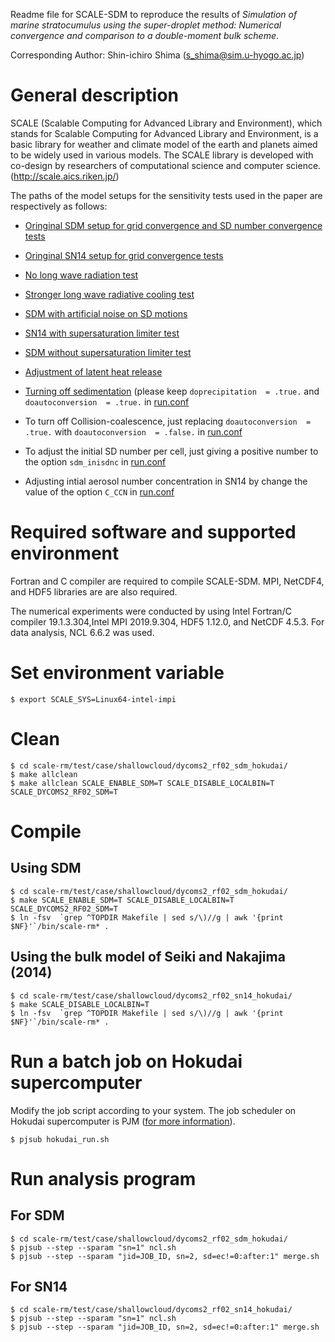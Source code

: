 Readme file for SCALE-SDM to reproduce the results of *Simulation of marine stratocumulus using the super-droplet method: Numerical convergence and comparison to a double-moment bulk scheme*.

Corresponding Author: Shin-ichiro Shima (s_shima@sim.u-hyogo.ac.jp)

# General description
SCALE (Scalable Computing for Advanced Library and Environment), which stands for Scalable Computing for Advanced Library and Environment, is a basic library for weather and climate model of the earth and planets aimed to be widely used in various models.
The SCALE library is developed with co-design by researchers of computational science and computer science.
(http://scale.aics.riken.jp/)

The paths of the model setups for the sensitivity tests used in the paper are respectively as follows:

- [Oringinal SDM setup for grid convergence and SD number convergence tests](https://github.com/wangyouyue/GMD_2022_code/tree/SDM_DYCOMSII-RF02/scale-rm/test/case/shallowcloud/dycoms2_rf02_sdm_hokudai)
* [Oringinal SN14 setup for grid convergence tests](https://github.com/wangyouyue/GMD_2022_code/tree/SDM_DYCOMSII-RF02/scale-rm/test/case/shallowcloud/dycoms2_rf02_SN14_hokudai)
+ [No long wave radiation test](https://github.com/wangyouyue/GMD_2022_code/tree/SDM_DYCOMSII-RF02/scale-rm/test/case/shallowcloud/dycoms2_rf02_no_radiation)
- [Stronger long wave radiative cooling test](https://github.com/wangyouyue/GMD_2022_code/tree/SDM_DYCOMSII-RF02/scale-rm/test/case/shallowcloud/dycoms2_rf02_sdm_rad110)
* [SDM with artificial noise on SD motions](https://github.com/wangyouyue/GMD_2022_code/tree/SDM_DYCOMSII-RF02_add_noise/scale-rm/test/case/shallowcloud/dycoms2_rf02_sdm_add_noise)
+ [SN14 with supersaturation limiter test](https://github.com/wangyouyue/GMD_2022_code/tree/SDM_DYCOMSII-RF02_SN14_Slimiter/scale-rm/test/case/shallowcloud/dycoms2_rf02_SN14_Slimiter)
- [SDM without supersaturation limiter test](https://github.com/wangyouyue/GMD_2022_code/tree/SDM_DYCOMSII-RF02_no_Slimiter/scale-rm/test/case/shallowcloud/dycoms2_rf02_SDM_no_Slimiter)
* [Adjustment of latent heat release](https://github.com/wangyouyue/GMD_2022_code/tree/SDM_DYCOMSII-RF02_LHmod/scale-rm/test/case/shallowcloud/dycoms2_rf02_SDM_LHmod)
+ [Turning off sedimentation](https://github.com/wangyouyue/GMD_2022_code/tree/SDM_DYCOMSII-RF02_no_sed/scale-rm/test/case/shallowcloud/dycoms2_rf02_sdm_no_sed) (please keep `doprecipitation  = .true.` and `doautoconversion  = .true.` in [run.conf](https://github.com/wangyouyue/GMD_2022_code/blob/SDM_DYCOMSII-RF02_no_sed/scale-rm/test/case/shallowcloud/dycoms2_rf02_sdm_no_sed/run.conf#L111)
- To turn off Collision-coalescence, just replacing `doautoconversion  = .true.` with `doautoconversion  = .false.` in [run.conf](https://github.com/wangyouyue/GMD_2022_code/blob/SDM_DYCOMSII-RF02/scale-rm/test/case/shallowcloud/dycoms2_rf02_sdm_hokudai/run.conf#L198)
* To adjust the initial SD number per cell, just giving a positive number to the option `sdm_inisdnc` in [run.conf](https://github.com/wangyouyue/GMD_2022_code/blob/SDM_DYCOMSII-RF02/scale-rm/test/case/shallowcloud/dycoms2_rf02_sdm_hokudai/run.conf#L132)
+ Adjusting intial aerosol number concentration in SN14 by change the value of the option `C_CCN` in [run.conf](https://github.com/wangyouyue/GMD_2022_code/blob/SDM_DYCOMSII-RF02/scale-rm/test/case/shallowcloud/dycoms2_rf02_SN14/run.conf#L99)

# Required software and supported environment
Fortran and C compiler are required to compile SCALE-SDM. MPI, NetCDF4, and HDF5 libraries are are also required.

The numerical experiments were conducted by using Intel Fortran/C compiler 19.1.3.304,Intel MPI 2019.9.304, HDF5 1.12.0, and NetCDF 4.5.3. For data analysis, NCL 6.6.2 was used.

# Set environment variable
`$ export SCALE_SYS=Linux64-intel-impi`

# Clean
```
$ cd scale-rm/test/case/shallowcloud/dycoms2_rf02_sdm_hokudai/
$ make allclean
$ make allclean SCALE_ENABLE_SDM=T SCALE_DISABLE_LOCALBIN=T SCALE_DYCOMS2_RF02_SDM=T
```

# Compile
## Using SDM
```
$ cd scale-rm/test/case/shallowcloud/dycoms2_rf02_sdm_hokudai/
$ make SCALE_ENABLE_SDM=T SCALE_DISABLE_LOCALBIN=T SCALE_DYCOMS2_RF02_SDM=T
$ ln -fsv  `grep ^TOPDIR Makefile | sed s/\)//g | awk '{print $NF}'`/bin/scale-rm* .
```

## Using the bulk model of Seiki and Nakajima (2014)
```
$ cd scale-rm/test/case/shallowcloud/dycoms2_rf02_sn14_hokudai/
$ make SCALE_DISABLE_LOCALBIN=T
$ ln -fsv  `grep ^TOPDIR Makefile | sed s/\)//g | awk '{print $NF}'`/bin/scale-rm* .
```

# Run a batch job on Hokudai supercomputer
Modify the job script according to your system. The job scheduler on Hokudai supercomputer is PJM ([for more information](https://www.hucc.hokudai.ac.jp/en_supercomputer/basic/en_job_execution/)).

`$ pjsub hokudai_run.sh`

# Run analysis program
## For SDM
```
$ cd scale-rm/test/case/shallowcloud/dycoms2_rf02_sdm_hokudai/
$ pjsub --step --sparam "sn=1" ncl.sh
$ pjsub --step --sparam "jid=JOB_ID, sn=2, sd=ec!=0:after:1" merge.sh
```

## For SN14
```
$ cd scale-rm/test/case/shallowcloud/dycoms2_rf02_sn14_hokudai/
$ pjsub --step --sparam "sn=1" ncl.sh
$ pjsub --step --sparam "jid=JOB_ID, sn=2, sd=ec!=0:after:1" merge.sh
```
